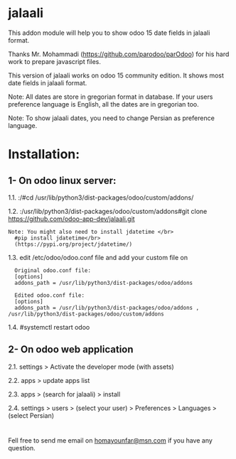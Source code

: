 # jalaali
This addon module will help you to show odoo 15 date fields in jalaali format.

Thanks Mr. Mohammadi (https://github.com/parodoo/parOdoo) for his hard work to prepare javascript files.

This version of jalaali works on odoo 15 community edition. It shows most date fields in jalaali format. 

Note: All dates are store in gregorian format in database. If your users preference language is English, all the dates are in gregorian too.

Note: To show jalaali dates, you need to change Persian as preference language.

# Installation:
## 1- On odoo linux server:
1.1. :/#cd /usr/lib/python3/dist-packages/odoo/custom/addons/
      
1.2. :/usr/lib/python3/dist-packages/odoo/custom/addons#git clone https://github.com/odoo-app-dev/jalaali.git

    Note: You might also need to install jdatetime </br>
      #pip install jdatetime</br>
      (https://pypi.org/project/jdatetime/)
  
1.3. edit /etc/odoo/odoo.conf file and add your custom file on 

      Original odoo.conf file:
      [options]
      addons_path = /usr/lib/python3/dist-packages/odoo/addons

      Edited odoo.conf file:
      [options]
      addons_path = /usr/lib/python3/dist-packages/odoo/addons , /usr/lib/python3/dist-packages/odoo/custom/addons

1.4. #systemctl restart odoo

## 2- On odoo web application

  2.1. settings > Activate the developer mode (with assets)

  2.2. apps > update apps list

  2.3. apps > (search for jalaali) > install

  2.4. settings > users > (select your user) > Preferences > Languages > (select Persian)


#

 Fell free to send me email on homayounfar@msn.com if you have any question. 


